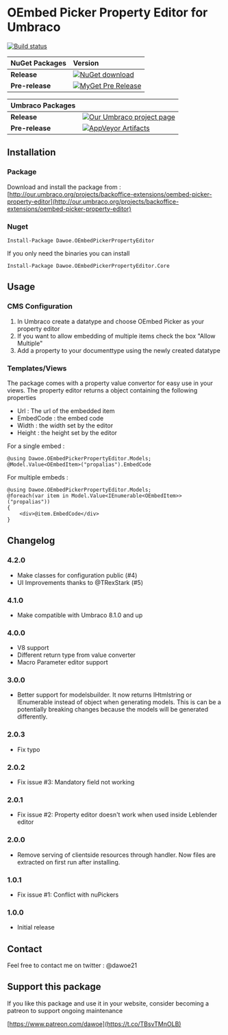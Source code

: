 # OEmbed Picker Property Editor for Umbraco  

[![Build status](https://ci.appveyor.com/api/projects/status/glmu0g4euryf70o1?svg=true)](https://ci.appveyor.com/project/dawoe/oembed-picker-property-editor)



|NuGet Packages    |Version           |
|:-----------------|:-----------------|
|**Release**|[![NuGet download](http://img.shields.io/nuget/v/Dawoe.OEmbedPickerPropertyEditor.svg)](https://www.nuget.org/packages/Dawoe.OEmbedPickerPropertyEditor)
|**Pre-release**|[![MyGet Pre Release](https://img.shields.io/myget/dawoe-umbraco/vpre/Dawoe.OEmbedPickerPropertyEditor.svg)](https://www.myget.org/feed/dawoe-umbraco/package/nuget/Dawoe.OEmbedPickerPropertyEditor)

|Umbraco Packages  |                  |
|:-----------------|:-----------------|
|**Release**|[![Our Umbraco project page](https://img.shields.io/badge/our-umbraco-orange.svg)](https://our.umbraco.org/projects/backoffice-extensions/oembed-picker-property-editor/) 
|**Pre-release**| [![AppVeyor Artifacts](https://img.shields.io/badge/appveyor-umbraco-orange.svg)](https://ci.appveyor.com/project/dawoe/oembed-picker-property-editor/build/artifacts)

## Installation

### Package

Download and install the package from : [http://our.umbraco.org/projects/backoffice-extensions/oembed-picker-property-editor](http://our.umbraco.org/projects/backoffice-extensions/oembed-picker-property-editor)

### Nuget

`Install-Package Dawoe.OEmbedPickerPropertyEditor`

If you only need the binaries you can install

`Install-Package Dawoe.OEmbedPickerPropertyEditor.Core`

## Usage

### CMS Configuration

1.  In Umbraco create a datatype and choose OEmbed Picker as your property editor
2.  If you want to allow embedding of multiple items check the box "Allow Multiple"
3.  Add a property to your documenttype using the newly created datatype

### Templates/Views

The package comes with a property value convertor for easy use in your views. The property editor returns a object containing the following properties 

- Url : The url of the embedded item
- EmbedCode : the embed code 
- Width : the width set by the editor
- Height : the height set by the editor

For a single embed :

 ```
 @using Dawoe.OEmbedPickerPropertyEditor.Models;
 @Model.Value<OEmbedItem>("propalias").EmbedCode
 ```

For multiple embeds : 

 ```
 @using Dawoe.OEmbedPickerPropertyEditor.Models;
 @foreach(var item in Model.Value<IEnumerable<OEmbedItem>>("propalias")) 
 {
     <div>@item.EmbedCode</div>
 }
 ```

## Changelog

### 4.2.0

- Make classes for configuration public (#4)
- UI Improvements thanks to @TRexStark (#5)

### 4.1.0

- Make compatible with Umbraco 8.1.0 and up

### 4.0.0

- V8 support
- Different return type from value converter
- Macro Parameter editor support

### 3.0.0

- Better support for modelsbuilder. It now returns IHtmlstring or IEnumerable<IHtmlstring> instead of object when generating models. 
This is can be a potentially breaking changes because the models will be generated differently.

### 2.0.3

- Fix typo

### 2.0.2
- Fix issue #3: Mandatory field not working

### 2.0.1
- Fix issue #2: Property editor doesn't work when used inside Leblender editor

### 2.0.0
- Remove serving of clientside resources through handler. Now files are extracted on first run after installing.

### 1.0.1
- Fix issue #1: Conflict with nuPickers

### 1.0.0
- Initial release



## Contact

Feel free to contact me on twitter : @dawoe21


## Support this package ##

If you like this package and use it in your website, consider becoming a patreon to support ongoing maintenance

[https://www.patreon.com/dawoe](https://t.co/TBsvTMnOLB)


